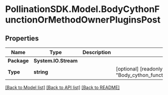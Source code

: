 
# PollinationSDK.Model.BodyCythonFunctionOrMethodOwnerPluginsPost

## Properties

Name | Type | Description | Notes
------------ | ------------- | ------------- | -------------
**Package** | **System.IO.Stream** |  | 
**Type** | **string** |  | [optional] [readonly] [default to "Body_cython_function_or_method__owner__plugins_post"]

[[Back to Model list]](../README.md#documentation-for-models)
[[Back to API list]](../README.md#documentation-for-api-endpoints)
[[Back to README]](../README.md)

